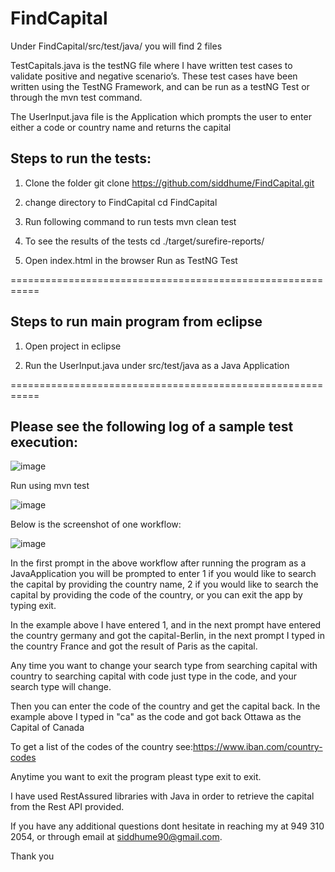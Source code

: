 # FindCapital


Under FindCapital/src/test/java/ you will find 2 files

TestCapitals.java is the testNG file where I have written test cases to validate positive and negative scenario’s.
These test cases have been written using the TestNG Framework, and can be run as a testNG Test or through the mvn test command.

The UserInput.java file is the Application which prompts the user to enter either a code or country name and returns the capital

## Steps to run the tests:
1. Clone the folder
git clone https://github.com/siddhume/FindCapital.git

2. change directory to FindCapital
cd FindCapital

3. Run following command to run tests
mvn clean test

4. To see the results of the tests
cd ./target/surefire-reports/

5. Open index.html in the browser
Run as TestNG Test

===========================================================

## Steps to run main program from eclipse
1. Open project in eclipse

2. Run the UserInput.java under src/test/java as a Java Application

===========================================================

## Please see the following log of a sample test execution:


![image](https://user-images.githubusercontent.com/66041042/83098343-33d29f00-a05f-11ea-9a6b-c00a80c067cd.png)


Run using mvn test

![image](https://user-images.githubusercontent.com/66041042/83098542-d559f080-a05f-11ea-8d32-d41671c97595.png)

 Below is the screenshot of one workflow:

![image](https://user-images.githubusercontent.com/66041042/83098893-a4c68680-a060-11ea-9b4f-e4235cfc4e89.png)

In the first prompt in the above workflow after running the program as a JavaApplication you will be prompted to enter 1 if you would like to search the capital by providing the country name, 2 if you would like to search the capital by providing the code of the country, or you can exit the app by typing exit.

In the example above I have entered 1, and in the next prompt have entered the country germany and got the capital-Berlin, in the next prompt I typed in the country France and got the result of Paris as the capital.

Any time you want to change your search type from searching capital with country to searching capital with code just type in the code, and your search type will change.

Then you can enter the code of the country and get the capital back. In the example above I typed in "ca" as the code and got back Ottawa as the Capital of Canada

To get a list of the codes of the country see:https://www.iban.com/country-codes

Anytime you want to exit the program pleast type exit to exit.

I have used RestAssured libraries with Java in order to retrieve the capital from the Rest API provided.

If you have any additional questions dont hesitate in reaching my at 949 310 2054, or through email at siddhume90@gmail.com.

Thank you




